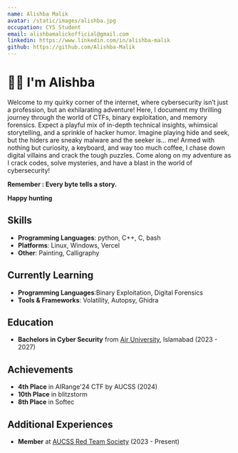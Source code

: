 ```yaml
---
name: Alishba Malik
avatar: /static/images/alishba.jpg
occupation: CYS Student
email: alishbamalickofficial@gmail.com
linkedin: https://www.linkedin.com/in/alishba-malik
github: https://github.com/Alishba-Malik
---
```


# 👋🏼 I'm Alishba

<!-- As a cybersecurity enthusiast, I find myself drawn to the intricate realms of digital forensics and malware analysis. Delving into the depths of cryptography challenges in Capture The Flag competitions alongside my team ignites my passion further. My aspiration? To traverse the diverse landscapes of the cybersecurity domain, all while nurturing the dream of becoming a skilled pentester. -->

Welcome to my quirky corner of the internet, where cybersecurity isn’t just a profession, but an exhilarating adventure! Here, I document my thrilling journey through the world of CTFs, binary exploitation, and memory forensics. Expect a playful mix of in-depth technical insights, whimsical storytelling, and a sprinkle of hacker humor.
Imagine playing hide and seek, but the hiders are sneaky malware and the seeker is... me! Armed with nothing but curiosity, a keyboard, and way too much coffee, I chase down digital villains and crack the tough puzzles. 
Come along on my adventure as I crack codes, solve mysteries, and have a blast in the world of cybersecurity!

**Remember : Every byte tells a story.**

**Happy hunting**

## Skills

- **Programming Languages**: python, C++, C, bash
- **Platforms**: Linux, Windows, Vercel
- **Other**: Painting, Calligraphy

## Currently Learning

- **Programming Languages**:Binary Exploitation, Digital Forensics
- **Tools & Frameworks**: Volatility, Autopsy, Ghidra


## Education

- **Bachelors in Cyber Security** from [Air University](https://au.edu.pk/), Islamabad (2023 - 2027)

## Achievements

- **4th Place** in AIRange'24 CTF by AUCSS (2024)
- **10th Place** in blitzstorm 
- **8th Place** in Softec


## Additional Experiences

- **Member** at [AUCSS Red Team Society](https://aucss.live/) (2023 - Present)

